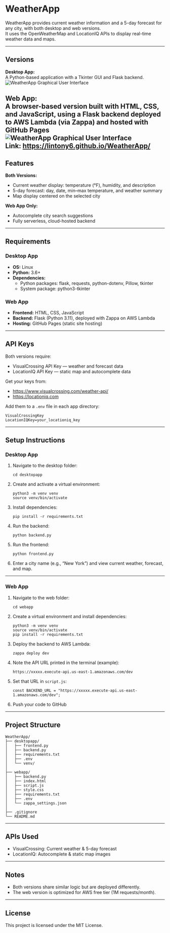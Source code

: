 # WeatherApp

WeatherApp provides current weather information and a 5-day forecast for any city, with both desktop and web versions.  
It uses the OpenWeatherMap and LocationIQ APIs to display real-time weather data and maps.

---

## Versions

**Desktop App:**  
A Python-based application with a Tkinter GUI and Flask backend.  
![WeatherApp Graphical User Interface](WeatherAppDesktopUI.png)

**Web App:**  
A browser-based version built with HTML, CSS, and JavaScript, using a Flask backend deployed to AWS Lambda (via Zappa) and hosted with GitHub Pages
![WeatherApp Graphical User Interface](WeatherAppWebUI.png)  
Link: https://lintony6.github.io/WeatherApp/
---

## Features

**Both Versions:**
- Current weather display: temperature (°F), humidity, and description  
- 5-day forecast: day, date, min–max temperature, and weather summary  
- Map display centered on the selected city  

**Web App Only:**
- Autocomplete city search suggestions  
- Fully serverless, cloud-hosted backend  

---

## Requirements

### Desktop App
- **OS:** Linux  
- **Python:** 3.6+  
- **Dependencies:**  
  - Python packages: flask, requests, python-dotenv, Pillow, tkinter  
  - System package: python3-tkinter

### Web App
- **Frontend:** HTML, CSS, JavaScript  
- **Backend:** Flask (Python 3.11), deployed with Zappa on AWS Lambda  
- **Hosting:** GitHub Pages (static site hosting)  

---

## API Keys
Both versions require:
- VisualCrossing API Key — weather and forecast data  
- LocationIQ API Key — static map and autocomplete data  

Get your keys from:
- https://www.visualcrossing.com/weather-api/
- https://locationiq.com  

Add them to a `.env` file in each app directory:
```
VisualCrossingKey
LocationIQKey=your_locationiq_key
```

---

## Setup Instructions

### Desktop App

1. Navigate to the desktop folder:
   ```
   cd desktopapp
   ```
2. Create and activate a virtual environment:
   ```
   python3 -m venv venv
   source venv/bin/activate
   ```
3. Install dependencies:
   ```
   pip install -r requirements.txt
   ```
4. Run the backend:
   ```
   python backend.py
   ```
5. Run the frontend:
   ```
   python frontend.py
   ```
6. Enter a city name (e.g., “New York”) and view current weather, forecast, and map.

---

### Web App

1. Navigate to the web folder:
   ```
   cd webapp
   ```
2. Create a virtual environment and install dependencies:
   ```
   python3 -m venv venv
   source venv/bin/activate
   pip install -r requirements.txt
   ```
3. Deploy the backend to AWS Lambda:
   ```
   zappa deploy dev
   ```
4. Note the API URL printed in the terminal (example):
   ```
   https://xxxxx.execute-api.us-east-1.amazonaws.com/dev
   ```
5. Set that URL in `script.js`:
   ```
   const BACKEND_URL = "https://xxxxx.execute-api.us-east-1.amazonaws.com/dev";
   ```
6. Push your code to GitHub 

---

## Project Structure
```
WeatherApp/
├── desktopapp/
│   ├── frontend.py
│   ├── backend.py
│   ├── requirements.txt
│   ├── .env
│   └── venv/
│
├── webapp/
│   ├── backend.py
│   ├── index.html
│   ├── script.js
│   ├── style.css
│   ├── requirements.txt
│   ├── .env
│   └── zappa_settings.json
│
├── .gitignore
└── README.md
```

---

## APIs Used
- VisualCrossing: Current weather & 5-day forecast  
- LocationIQ: Autocomplete & static map images  

---

## Notes
- Both versions share similar logic but are deployed differently.  
- The web version is optimized for AWS free tier (1M requests/month).  

---

## License
This project is licensed under the MIT License.
